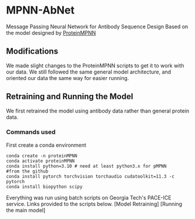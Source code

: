 # MPNN-AbNet
Message Passing Neural Network for Antibody Sequence Design
Based on the model designed by [ProteinMPNN](https://github.com/dauparas/ProteinMPNN)

## Modifications
We made slight changes to the ProteinMPNN scripts to get it to work with our data. We still followed the same general model architecture, and oriented our data the same way for easier running.

## Retraining and Running the Model
We first retrained the model using antibody data rather than general protein data.
### Commands used
First create a conda environment 
```
conda create -n proteinMPNN
conda activate proteinMPNN
conda install python=3.10 # need at least python3.x for pMPNN
#from the github
conda install pytorch torchvision torchaudio cudatoolkit=11.3 -c pytorch
conda install biopython scipy
```
Everything was run using batch scripts on Georgia Tech's PACE-ICE service. Links provided to the scripts below.
[Model Retraining]
[Running the main model]
